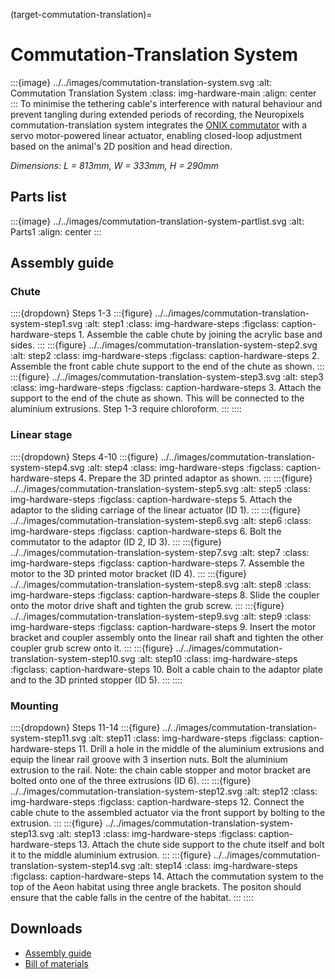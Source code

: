 (target-commutation-translation)=
# Commutation-Translation System
:::{image} ../../images/commutation-translation-system.svg
:alt: Commutation Translation System
:class: img-hardware-main
:align: center
:::
To minimise the tethering cable's interference with natural behaviour and prevent tangling during extended periods of recording, the Neuropixels commutation-translation system integrates the [ONIX commutator](https://open-ephys.org/commutator-info) with a servo motor-powered linear actuator, enabling closed-loop adjustment based on the animal's 2D position and head direction. 

_Dimensions: L = 813mm, W = 333mm, H = 290mm_

## Parts list
:::{image} ../../images/commutation-translation-system-partlist.svg
:alt: Parts1
:align: center
:::
## Assembly guide
### Chute
::::{dropdown} Steps 1-3
:::{figure} ../../images/commutation-translation-system-step1.svg
:alt: step1
:class: img-hardware-steps
:figclass: caption-hardware-steps
1\. Assemble the cable chute by joining the acrylic base and sides.
:::
:::{figure} ../../images/commutation-translation-system-step2.svg
:alt: step2
:class: img-hardware-steps
:figclass: caption-hardware-steps
2\. Assemble the front cable chute support to the end of the chute as shown.
:::
:::{figure} ../../images/commutation-translation-system-step3.svg
:alt: step3
:class: img-hardware-steps
:figclass: caption-hardware-steps
3\. Attach the support to the end of the chute as shown. This will be connected to the aluminium extrusions. Step 1-3 require chloroform.
:::
::::

### Linear stage
::::{dropdown} Steps 4-10
:::{figure} ../../images/commutation-translation-system-step4.svg
:alt: step4
:class: img-hardware-steps
:figclass: caption-hardware-steps
4\. Prepare the 3D printed adaptor as shown.
:::
:::{figure} ../../images/commutation-translation-system-step5.svg
:alt: step5
:class: img-hardware-steps
:figclass: caption-hardware-steps
5\. Attach the adaptor to the sliding carriage of the linear actuator (ID 1).
:::
:::{figure} ../../images/commutation-translation-system-step6.svg
:alt: step6
:class: img-hardware-steps
:figclass: caption-hardware-steps
6\. Bolt the commutator to the adaptor (ID 2, ID 3).
:::
:::{figure} ../../images/commutation-translation-system-step7.svg
:alt: step7
:class: img-hardware-steps
:figclass: caption-hardware-steps
7\. Assemble the motor to the 3D printed motor bracket (ID 4).
:::
:::{figure} ../../images/commutation-translation-system-step8.svg
:alt: step8
:class: img-hardware-steps
:figclass: caption-hardware-steps
8\. Slide the coupler onto the motor drive shaft and tighten the grub screw.
:::
:::{figure} ../../images/commutation-translation-system-step9.svg
:alt: step9
:class: img-hardware-steps
:figclass: caption-hardware-steps
9\. Insert the motor bracket and coupler assembly onto the linear rail shaft and tighten the other coupler grub screw onto it.
:::
:::{figure} ../../images/commutation-translation-system-step10.svg
:alt: step10
:class: img-hardware-steps
:figclass: caption-hardware-steps
10\. Bolt a cable chain to the adaptor plate and to the 3D printed stopper (ID 5).
:::
::::


### Mounting
::::{dropdown} Steps 11-14
:::{figure} ../../images/commutation-translation-system-step11.svg
:alt: step11
:class: img-hardware-steps
:figclass: caption-hardware-steps
11\. Drill a hole in the middle of the aluminium extrusions and equip the linear rail groove with 3 insertion nuts. Bolt the aluminium extrusion to the rail.
Note: the chain cable stopper and motor bracket are bolted onto one of the three extrusions (ID 6).
:::
:::{figure} ../../images/commutation-translation-system-step12.svg
:alt: step12
:class: img-hardware-steps
:figclass: caption-hardware-steps
12\. Connect the cable chute to the assembled actuator via the front support by bolting to the extrusion.
:::
:::{figure} ../../images/commutation-translation-system-step13.svg
:alt: step13
:class: img-hardware-steps
:figclass: caption-hardware-steps
13\. Attach the chute side support to the chute itself and bolt it to the middle aluminium extrusion.
:::
:::{figure} ../../images/commutation-translation-system-step14.svg
:alt: step14
:class: img-hardware-steps
:figclass: caption-hardware-steps
14\. Attach the commutation system to the top of the Aeon habitat using three angle brackets. The positon should ensure that the cable falls in the centre of the habitat.
:::
::::

## Downloads
- [Assembly guide](../../downloads/Commutation-Translation-System-Guideline.pdf)
- [Bill of materials](../../downloads/Commutation-Translation-System-BOM.xlsx)